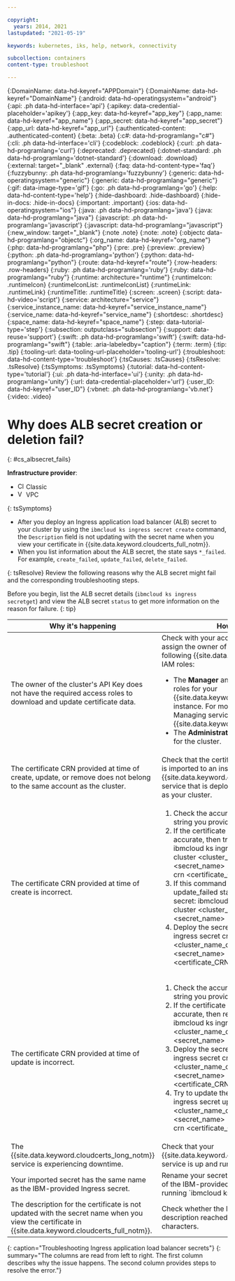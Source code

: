 ```yaml
---

copyright:
  years: 2014, 2021
lastupdated: "2021-05-19"

keywords: kubernetes, iks, help, network, connectivity

subcollection: containers
content-type: troubleshoot

---
```


{:DomainName: data-hd-keyref="APPDomain"}
{:DomainName: data-hd-keyref="DomainName"}
{:android: data-hd-operatingsystem="android"}
{:api: .ph data-hd-interface='api'}
{:apikey: data-credential-placeholder='apikey'}
{:app_key: data-hd-keyref="app_key"}
{:app_name: data-hd-keyref="app_name"}
{:app_secret: data-hd-keyref="app_secret"}
{:app_url: data-hd-keyref="app_url"}
{:authenticated-content: .authenticated-content}
{:beta: .beta}
{:c#: data-hd-programlang="c#"}
{:cli: .ph data-hd-interface='cli'}
{:codeblock: .codeblock}
{:curl: .ph data-hd-programlang='curl'}
{:deprecated: .deprecated}
{:dotnet-standard: .ph data-hd-programlang='dotnet-standard'}
{:download: .download}
{:external: target="_blank" .external}
{:faq: data-hd-content-type='faq'}
{:fuzzybunny: .ph data-hd-programlang='fuzzybunny'}
{:generic: data-hd-operatingsystem="generic"}
{:generic: data-hd-programlang="generic"}
{:gif: data-image-type='gif'}
{:go: .ph data-hd-programlang='go'}
{:help: data-hd-content-type='help'}
{:hide-dashboard: .hide-dashboard}
{:hide-in-docs: .hide-in-docs}
{:important: .important}
{:ios: data-hd-operatingsystem="ios"}
{:java: .ph data-hd-programlang='java'}
{:java: data-hd-programlang="java"}
{:javascript: .ph data-hd-programlang='javascript'}
{:javascript: data-hd-programlang="javascript"}
{:new_window: target="_blank"}
{:note .note}
{:note: .note}
{:objectc data-hd-programlang="objectc"}
{:org_name: data-hd-keyref="org_name"}
{:php: data-hd-programlang="php"}
{:pre: .pre}
{:preview: .preview}
{:python: .ph data-hd-programlang='python'}
{:python: data-hd-programlang="python"}
{:route: data-hd-keyref="route"}
{:row-headers: .row-headers}
{:ruby: .ph data-hd-programlang='ruby'}
{:ruby: data-hd-programlang="ruby"}
{:runtime: architecture="runtime"}
{:runtimeIcon: .runtimeIcon}
{:runtimeIconList: .runtimeIconList}
{:runtimeLink: .runtimeLink}
{:runtimeTitle: .runtimeTitle}
{:screen: .screen}
{:script: data-hd-video='script'}
{:service: architecture="service"}
{:service_instance_name: data-hd-keyref="service_instance_name"}
{:service_name: data-hd-keyref="service_name"}
{:shortdesc: .shortdesc}
{:space_name: data-hd-keyref="space_name"}
{:step: data-tutorial-type='step'}
{:subsection: outputclass="subsection"}
{:support: data-reuse='support'}
{:swift: .ph data-hd-programlang='swift'}
{:swift: data-hd-programlang="swift"}
{:table: .aria-labeledby="caption"}
{:term: .term}
{:tip: .tip}
{:tooling-url: data-tooling-url-placeholder='tooling-url'}
{:troubleshoot: data-hd-content-type='troubleshoot'}
{:tsCauses: .tsCauses}
{:tsResolve: .tsResolve}
{:tsSymptoms: .tsSymptoms}
{:tutorial: data-hd-content-type='tutorial'}
{:ui: .ph data-hd-interface='ui'}
{:unity: .ph data-hd-programlang='unity'}
{:url: data-credential-placeholder='url'}
{:user_ID: data-hd-keyref="user_ID"}
{:vbnet: .ph data-hd-programlang='vb.net'}
{:video: .video}
  
  

# Why does ALB secret creation or deletion fail?
{: #cs_albsecret_fails}

**Infrastructure provider**:
* <img src="../images/icon-classic.png" alt="Classic infrastructure provider icon" width="15" style="width:15px; border-style: none"/> Classic
* <img src="../images/icon-vpc.png" alt="VPC infrastructure provider icon" width="15" style="width:15px; border-style: none"/> VPC

{: tsSymptoms}
* After you deploy an Ingress application load balancer (ALB) secret to your cluster by using the `ibmcloud ks ingress secret create` command, the `Description` field is not updating with the secret name when you view your certificate in {{site.data.keyword.cloudcerts_full_notm}}.
* When you list information about the ALB secret, the state says `*_failed`. For example, `create_failed`, `update_failed`, `delete_failed`.

{: tsResolve}
Review the following reasons why the ALB secret might fail and the corresponding troubleshooting steps.

Before you begin, list the ALB secret details (`ibmcloud ks ingress secretget`) and view the ALB secret `status` to get more information on the reason for failure.
{: tip}

|Why it's happening|How to fix it|
|--- |--- |
|The owner of the cluster's API Key does not have the required access roles to download and update certificate data.|Check with your account Administrator to assign the owner of the cluster's API Key, the following {{site.data.keyword.cloud_notm}} IAM roles:<ul><li>The **Manager** and **Writer** service access roles for your {{site.data.keyword.cloudcerts_full_notm}} instance. For more information, see Managing service access for {{site.data.keyword.cloudcerts_short}}.</li><li>The **Administrator** platform access role for the cluster.</li></ul>|
|The certificate CRN provided at time of create, update, or remove does not belong to the same account as the cluster.|Check that the certificate CRN you provided is imported to an instance of the {{site.data.keyword.cloudcerts_short}} service that is deployed in the same account as your cluster.|
|The certificate CRN provided at time of create is incorrect.|<ol><li>Check the accuracy of the certificate CRN string you provide.</li><li>If the certificate CRN is found to be accurate, then try to update the secret: ibmcloud ks ingress secret update --cluster <cluster_name_or_ID> --name <secret_name> --namespace <namespace> --cert-crn <certificate_CRN></li><li>If this command results in the update_failed status, then remove the secret: ibmcloud ks ingress secret rm --cluster <cluster_name_or_ID> --name <secret_name> --namespace <namespace></li><li>Deploy the secret again: ibmcloud ks ingress secret create --cluster <cluster_name_or_ID> --name <secret_name> --cert-crn <certificate_CRN> --namespace <namespace></li></ol>|
|The certificate CRN provided at time of update is incorrect.|<ol><li>Check the accuracy of the certificate CRN string you provide.</li><li>If the certificate CRN is found to be accurate, then remove the secret: ibmcloud ks ingress secret rm --cluster <cluster_name_or_ID> --name <secret_name> --namespace <namespace></li><li>Deploy the secret again: ibmcloud ks ingress secret create --cluster <cluster_name_or_ID> --name <secret_name> --cert-crn <certificate_CRN> --namespace <namespace></li><li>Try to update the secret: ibmcloud ks ingress secret update --cluster <cluster_name_or_ID> --name <secret_name> --namespace <namespace> --cert-crn <certificate_CRN></li></ol>|
|The {{site.data.keyword.cloudcerts_long_notm}} service is experiencing downtime.|Check that your {{site.data.keyword.cloudcerts_short}} service is up and running.|
|Your imported secret has the same name as the IBM-provided Ingress secret.|Rename your secret. You can check the name of the IBM-provided Ingress secret by running `ibmcloud ks cluster get --cluster  | grep Ingress`.|
|The description for the certificate is not updated with the secret name when you view the certificate in {{site.data.keyword.cloudcerts_full_notm}}.|Check whether the length of the certificate description reached the upper limit of 1024 characters.|
{: caption="Troubleshooting Ingress application load balancer secrets"}
{: summary="The columns are read from left to right. The first column describes why the issue happens. The second column provides steps to resolve the error."}
